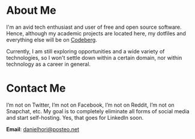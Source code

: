 # About Me

I'm an avid tech enthusiast and user of free and open source software.
Hence, although my academic projects are located here, my dotfiles and everything else will be on [Codeberg](https://codeberg.org/danhdav).

Currently, I am still exploring opportunities and a wide variety of technologies, so I won't settle down within a certain domain, nor within technology as a career in general.

# Contact Me
I’m not on Twitter, I’m not on Facebook, I’m not on Reddit, I’m not on Snapchat, etc.
My goal is to completely eliminate all forms of social media and start self-hosting. Yes, that goes for LinkedIn soon.

**Email**: danielhori@posteo.net


<!--
**danhdav/danhdav** is a ✨ _special_ ✨ repository because its `README.md` (this file) appears on your GitHub profile.

Here are some ideas to get you started:

- 🔭 I’m currently working on ...
- 🌱 I’m currently learning ...
- 👯 I’m looking to collaborate on ...
- 🤔 I’m looking for help with ...
- 💬 Ask me about ...
- 📫 How to reach me: ...
- 😄 Pronouns: ...
- ⚡ Fun fact: ...
-->
